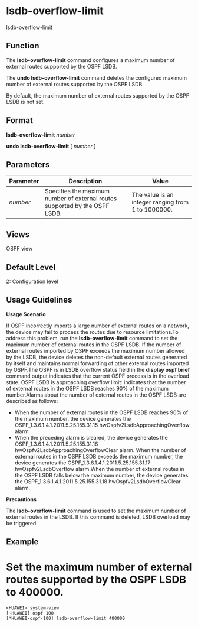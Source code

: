 lsdb-overflow-limit
===================

lsdb-overflow-limit

Function
--------



The **lsdb-overflow-limit** command configures a maximum number of external routes supported by the OSPF LSDB.

The **undo lsdb-overflow-limit** command deletes the configured maximum number of external routes supported by the OSPF LSDB.



By default, the maximum number of external routes supported by the OSPF LSDB is not set.


Format
------

**lsdb-overflow-limit** *number*

**undo lsdb-overflow-limit** [ *number* ]


Parameters
----------

| Parameter | Description | Value |
| --- | --- | --- |
| *number* | Specifies the maximum number of external routes supported by the OSPF LSDB. | The value is an integer ranging from 1 to 1000000. |



Views
-----

OSPF view


Default Level
-------------

2: Configuration level


Usage Guidelines
----------------

**Usage Scenario**

If OSPF incorrectly imports a large number of external routes on a network, the device may fail to process the routes due to resource limitations.To address this problem, run the **lsdb-overflow-limit** command to set the maximum number of external routes in the OSPF LSDB. If the number of external routes imported by OSPF exceeds the maximum number allowed by the LSDB, the device deletes the non-default external routes generated by itself and maintains normal forwarding of other external routes imported by OSPF.The OSPF is in LSDB overflow status field in the **display ospf brief** command output indicates that the current OSPF process is in the overload state. OSPF LSDB is approaching overflow limit: indicates that the number of external routes in the OSPF LSDB reaches 90% of the maximum number.Alarms about the number of external routes in the OSPF LSDB are described as follows:

* When the number of external routes in the OSPF LSDB reaches 90% of the maximum number, the device generates the OSPF\_1.3.6.1.4.1.2011.5.25.155.31.15 hwOspfv2LsdbApproachingOverflow alarm.
* When the preceding alarm is cleared, the device generates the OSPF\_1.3.6.1.4.1.2011.5.25.155.31.16 hwOspfv2LsdbApproachingOverflowClear alarm. When the number of external routes in the OSPF LSDB exceeds the maximum number, the device generates the OSPF\_1.3.6.1.4.1.2011.5.25.155.31.17 hwOspfv2LsdbOverflow alarm.When the number of external routes in the OSPF LSDB falls below the maximum number, the device generates the OSPF\_1.3.6.1.4.1.2011.5.25.155.31.18 hwOspfv2LsdbOverflowClear alarm.

**Precautions**

The **lsdb-overflow-limit** command is used to set the maximum number of external routes in the LSDB. If this command is deleted, LSDB overload may be triggered.


Example
-------

# Set the maximum number of external routes supported by the OSPF LSDB to 400000.
```
<HUAWEI> system-view
[~HUAWEI] ospf 100
[*HUAWEI-ospf-100] lsdb-overflow-limit 400000

```